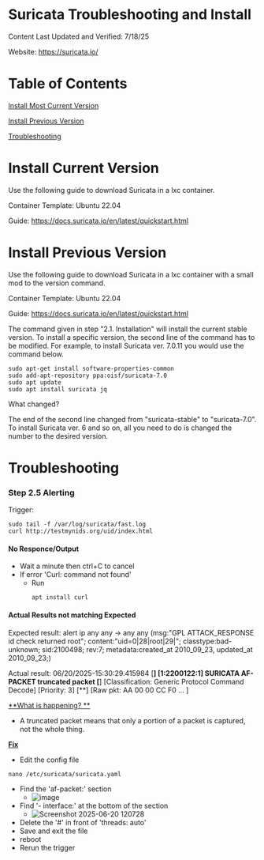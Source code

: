 # Suricata Troubleshooting and Install
Content Last Updated and Verified: 7/18/25

Website: https://suricata.io/

# Table of Contents
[Install Most Current Version](#Install_Current_Version)

[Install Previous Version](#Install_Previous_Version)

[Troubleshooting](#Troubleshooting)

# Install Current Version
Use the following guide to download Suricata in a lxc container.

Container Template: Ubuntu 22.04

Guide: https://docs.suricata.io/en/latest/quickstart.html

# Install Previous Version 
Use the following guide to download Suricata in a lxc container with a small mod to the version command.

Container Template: Ubuntu 22.04

Guide: https://docs.suricata.io/en/latest/quickstart.html

The command given in step "2.1. Installation" will install the current stable version. To install a specific version, the second line of the command has to be modified. For example, to install Suricata ver. 7.0.11 you would use the command below. 

```
sudo apt-get install software-properties-common
sudo add-apt-repository ppa:oisf/suricata-7.0
sudo apt update
sudo apt install suricata jq
```

What changed?

The end of the second line changed from "suricata-stable" to "suricata-7.0". To install Suricata ver. 6 and so on, all you need to do is changed the number to the desired version.


# Troubleshooting

### Step 2.5 Alerting

Trigger:

```
sudo tail -f /var/log/suricata/fast.log
curl http://testmynids.org/uid/index.html
```

#### No Responce/Output
- Wait a minute then ctrl+C to cancel
- If error 'Curl: command not found'
  - Run
    ```
    apt install curl
    ```

#### Actual Results not matching Expected
Expected result: alert ip any any -> any any (msg:"GPL ATTACK_RESPONSE id check returned root"; content:"uid=0|28|root|29|"; classtype:bad-unknown; sid:2100498; rev:7; metadata:created_at 2010_09_23, updated_at 2010_09_23;)

Actual result: 06/20/2025-15:30:29.415984  [**] [1:2200122:1] SURICATA AF-PACKET truncated packet [**] [Classification: Generic Protocol Command Decode] [Priority: 3] [**] [Raw pkt: AA 00 00 CC F0 ... ]

<ins>**What is happening? **</ins>
  - A truncated packet means that only a portion of a packet is captured, not the whole thing.

<ins>**Fix**</ins>
  - Edit the config file
  ```
  nano /etc/suricata/suricata.yaml
  ```
  - Find the 'af-packet:' section
    - ![image](https://github.com/user-attachments/assets/563b7481-a2d3-4532-8780-72cd64b7f4ab)
  - Find '- interface:' at the bottom of the section
    - ![Screenshot 2025-06-20 120728](https://github.com/user-attachments/assets/70f154a1-8577-4bae-b8ad-614eec42f12f)
  - Delete the '#' in front of 'threads: auto'
  - Save and exit the file
  - reboot
  - Rerun the trigger
